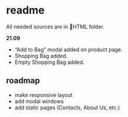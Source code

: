 # readme

All needed sources are in 📁HTML folder.

**21.09**

- “Add to Bag” modal added on product page.
- Shopping Bag added.
- Empty Shopping Bag added.

## roadmap

- make responsive layout
- add modal windows
- add static pages (Contacts, About Us, etc.)
